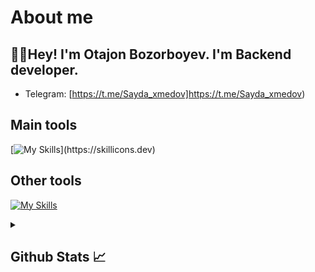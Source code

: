 # About me
<p><h2>👋🏻Hey! I'm Otajon Bozorboyev. I'm Backend developer.</h2></p>

- Telegram:                           [https://t.me/Sayda_xmedov]https://t.me/Sayda_xmedov)
## Main tools
[![My Skills](https://skillicons.dev/icons?i=c,python,django,html,css,)](https://skillicons.dev)

## Other tools
[![My Skills](https://skillicons.dev/icons?i=git,github,vscode,pycharm,postman)](https://skillicons.dev)

<details>
  <summary><b><h2>Github Stats 📈 <h2></b></summary>
  <a href="https://github.com/Saydaxmedovmuhmmadali">
    <p align="left">
      <img src="https://github-profile-summary-cards.vercel.app/api/cards/profile-details?username=Saydaxmedovmuhmmadali&theme=github_dark">
      <img align="left" src="https://github-profile-summary-cards.vercel.app/api/cards/stats?username=Saydaxmedovmuhmmadali&theme=github_dark">
      <img align="left" src="https://github-profile-summary-cards.vercel.app/api/cards/productive-time?username=Saydaxmedovmuhmmadali&theme=github_dark&utcOffset=5"><br>
    </p>
  </a> 
</details>
